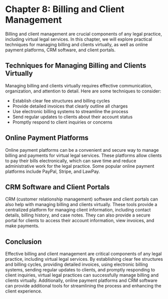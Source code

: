Chapter 8: Billing and Client Management
========================================

Billing and client management are crucial components of any legal practice, including virtual legal services. In this chapter, we will explore practical techniques for managing billing and clients virtually, as well as online payment platforms, CRM software, and client portals.

Techniques for Managing Billing and Clients Virtually
-----------------------------------------------------

Managing billing and clients virtually requires effective communication, organization, and attention to detail. Here are some techniques to consider:

* Establish clear fee structures and billing cycles
* Provide detailed invoices that clearly outline all charges
* Use electronic billing systems to streamline the process
* Send regular updates to clients about their account status
* Promptly respond to client inquiries or concerns

Online Payment Platforms
------------------------

Online payment platforms can be a convenient and secure way to manage billing and payments for virtual legal services. These platforms allow clients to pay their bills electronically, which can save time and reduce administrative work for the legal practice. Some popular online payment platforms include PayPal, Stripe, and LawPay.

CRM Software and Client Portals
-------------------------------

CRM (customer relationship management) software and client portals can also help with managing billing and clients virtually. These tools provide a centralized platform for managing client information, including contact details, billing history, and case notes. They can also provide a secure portal for clients to access their account information, view invoices, and make payments.

Conclusion
----------

Effective billing and client management are critical components of any legal practice, including virtual legal services. By establishing clear fee structures and billing cycles, providing detailed invoices, using electronic billing systems, sending regular updates to clients, and promptly responding to client inquiries, virtual legal practices can successfully manage billing and clients virtually. Additionally, online payment platforms and CRM software can provide additional tools for streamlining the process and enhancing the client experience.
